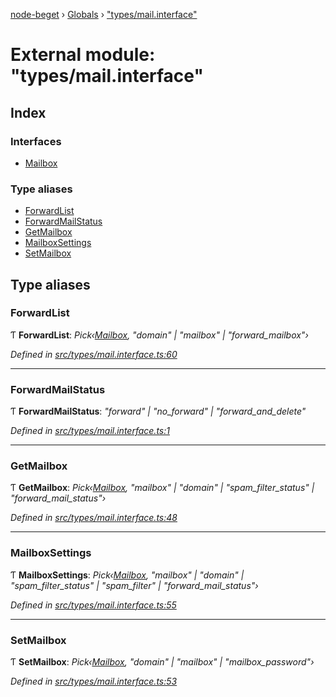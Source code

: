 [node-beget](../README.md) › [Globals](../globals.md) › ["types/mail.interface"](_types_mail_interface_.md)

# External module: "types/mail.interface"

## Index

### Interfaces

* [Mailbox](../interfaces/_types_mail_interface_.mailbox.md)

### Type aliases

* [ForwardList](_types_mail_interface_.md#forwardlist)
* [ForwardMailStatus](_types_mail_interface_.md#forwardmailstatus)
* [GetMailbox](_types_mail_interface_.md#getmailbox)
* [MailboxSettings](_types_mail_interface_.md#mailboxsettings)
* [SetMailbox](_types_mail_interface_.md#setmailbox)

## Type aliases

###  ForwardList

Ƭ **ForwardList**: *Pick‹[Mailbox](../interfaces/_types_mail_interface_.mailbox.md), "domain" | "mailbox" | "forward_mailbox"›*

*Defined in [src/types/mail.interface.ts:60](https://github.com/olehcambel/node-beget/blob/f128411/src/types/mail.interface.ts#L60)*

___

###  ForwardMailStatus

Ƭ **ForwardMailStatus**: *"forward" | "no_forward" | "forward_and_delete"*

*Defined in [src/types/mail.interface.ts:1](https://github.com/olehcambel/node-beget/blob/f128411/src/types/mail.interface.ts#L1)*

___

###  GetMailbox

Ƭ **GetMailbox**: *Pick‹[Mailbox](../interfaces/_types_mail_interface_.mailbox.md), "mailbox" | "domain" | "spam_filter_status" | "forward_mail_status"›*

*Defined in [src/types/mail.interface.ts:48](https://github.com/olehcambel/node-beget/blob/f128411/src/types/mail.interface.ts#L48)*

___

###  MailboxSettings

Ƭ **MailboxSettings**: *Pick‹[Mailbox](../interfaces/_types_mail_interface_.mailbox.md), "mailbox" | "domain" | "spam_filter_status" | "spam_filter" | "forward_mail_status"›*

*Defined in [src/types/mail.interface.ts:55](https://github.com/olehcambel/node-beget/blob/f128411/src/types/mail.interface.ts#L55)*

___

###  SetMailbox

Ƭ **SetMailbox**: *Pick‹[Mailbox](../interfaces/_types_mail_interface_.mailbox.md), "domain" | "mailbox" | "mailbox_password"›*

*Defined in [src/types/mail.interface.ts:53](https://github.com/olehcambel/node-beget/blob/f128411/src/types/mail.interface.ts#L53)*
